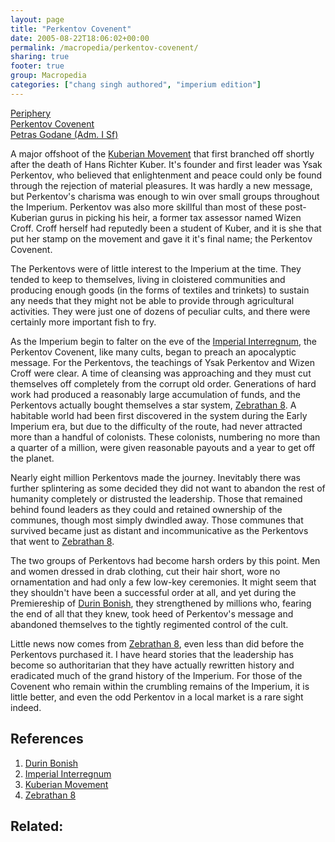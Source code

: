 ```yaml
---
layout: page
title: "Perkentov Covenent"
date: 2005-08-22T18:06:02+00:00
permalink: /macropedia/perkentov-covenent/
sharing: true
footer: true
group: Macropedia
categories: ["chang singh authored", "imperium edition"]
---
```


<div class='row'>
	<div class='col-md-4'><a href='/macropedia/periphery'>Periphery</a></div>
	<div class='col-md-4'><a href='/macropedia/perkentov-covenent'>Perkentov Covenent</a></div>
	<div class='col-md-4'><a href='/macropedia/petras-godane'>Petras Godane (Adm. I Sf)</a></div>
</div>


A major offshoot of the [Kuberian Movement](/macropedia/kuberian-movement) that first branched off shortly after the death of Hans Richter Kuber.  It's founder and first leader was Ysak Perkentov, who believed that enlightenment and peace could only be found through the rejection of material pleasures.  It was hardly a new message, but Perkentov's charisma was enough to win over small groups throughout the Imperium.  Perkentov was also more skillful than most of these post-Kuberian gurus in picking his heir, a former tax assessor named Wizen Croff.  Croff herself had reputedly been a student of Kuber, and it is she that put her stamp on the movement and gave it it's final name; the Perkentov Covenent.

The Perkentovs were of little interest to the Imperium at the time.  They tended to keep to themselves, living in cloistered communities and producing enough goods (in the forms of textiles and trinkets) to sustain any needs that they might not be able to provide through agricultural activities.  They were just one of dozens of peculiar cults, and there were certainly more important fish to fry.

As the Imperium begin to falter on the eve of the [Imperial Interregnum](/macropedia/imperial-interregnum), the Perkentov Covenent, like many cults, began to preach an apocalyptic message.  For the Perkentovs, the teachings of Ysak Perkentov and Wizen Croff were clear.  A time of cleansing was approaching and they must cut themselves off completely from the corrupt old order.  Generations of hard work had produced a reasonably large accumulation of funds, and the Perkentovs actually bought themselves a star system, [Zebrathan 8](/star-systems/zebrathan-eight).  A habitable world had been first discovered in the system during the Early Imperium era, but due to the difficulty of the route, had never attracted more than a handful of colonists.  These colonists, numbering no more than a quarter of a million, were given reasonable payouts and a year to get off the planet.

Nearly eight million Perkentovs made the journey.  Inevitably there was further splintering as some decided they did not want to abandon the rest of humanity completely or distrusted the leadership.  Those that remained behind found leaders as they could and retained ownership of the communes, though most simply dwindled away.  Those communes that survived became just as distant and incommunicative as the Perkentovs that went to [Zebrathan 8](/star-systems/zebrathan-eight).

The two groups of Perkentovs had become harsh orders by this point.  Men and women dressed in drab clothing, cut their hair short, wore no ornamentation and had only a few low-key ceremonies.  It might seem that they shouldn't have been a successful order at all, and yet during the Premiereship of [Durin Bonish](/macropedia/durin-bonish), they strengthened by millions who, fearing the end of all that they knew, took heed of Perkentov's message and abandoned themselves to the tightly regimented control of the cult.

Little news now comes from [Zebrathan 8](/star-systems/zebrathan-eight), even less than did before the Perkentovs purchased it.  I have heard stories that the leadership has become so authoritarian that they have actually rewritten history and eradicated much of the grand history of the Imperium.  For those of the Covenent who remain within the crumbling remains of the Imperium, it is little better, and even the odd Perkentov in a local market is a rare sight indeed.

## References
1. [Durin Bonish](/macropedia/durin-bonish)
1. [Imperial Interregnum](/macropedia/imperial-interregnum)
1. [Kuberian Movement](/macropedia/kuberian-movement)
1. [Zebrathan 8](/star-systems/zebrathan-eight)

## Related:



 
